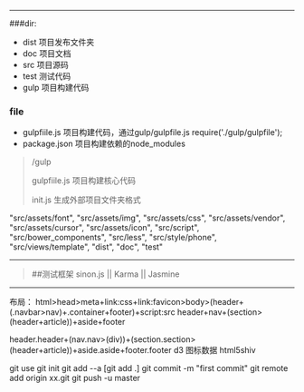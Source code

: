 ____
###dir:

* dist 项目发布文件夹
* doc  项目文档
* src 项目源码
*  test 测试代码
*  gulp  项目构建代码 

### file
* gulpfiile.js  项目构建代码，通过gulp/gulpfile.js
      require('./gulp/gulpfile');
* package.json 项目构建依赖的node_modules

> /gulp
> 
> gulpfiile.js 项目构建核心代码
>
>init.js 生成外部项目文件夹格式
>
"src/assets/font",
    "src/assets/img",
    "src/assets/css",
    "src/assets/vendor",
    "src/assets/cursor",
    "src/assets/icon",
    "src/script",
    "src/bower_components",
    "src/less",
    "src/style/phone",
    "src/views/template",
    "dist",
    "doc",
    "test"
    
___

> ##测试框架
>sinon.js    ||    Karma  ||   Jasmine
>
____

布局：
html>head>meta+link:css+link:favicon>body>(header+(.navbar>nav)+.container+footer)+script:src
header+nav+(section>(header+article))+aside+footer

header.header+(nav.nav>(div))+(section.section>(header+article))+aside.aside+footer.footer
d3  图标数据
html5shiv



git use
git init
git add --a [git add .]
git commit -m "first commit"
git remote add origin xx.git
git push -u  master